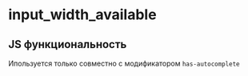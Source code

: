 # input_width_available

## JS функциональность
Ипользуется только совместно с модификатором `has-autocomplete`
